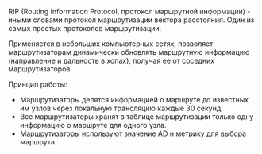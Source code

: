 RIP (Routing Information Protocol, протокол маршрутной информации) - иными словами протокол  маршрутизации  вектора  расстояния.
Один  из  самых  простых  протоколов  маршрутизации.  


Применяется  в небольших компьютерных сетях, позволяет маршрутизаторам динамически обновлять маршрутную  информацию  (направление  и  дальность  в  хопах), получая ее от соседних маршрутизаторов.


Принцип работы:
- Маршрутизаторы делятся информацией о маршруте до известных им узлов через локальную трансляцию каждые 30 секунд.
- Все маршрутизаторы хранят в таблице маршрутизации только одну информацию о маршруте  для  одного  узла.
- Маршрутизаторы  используют значение AD и метрику для выбора маршрута.
